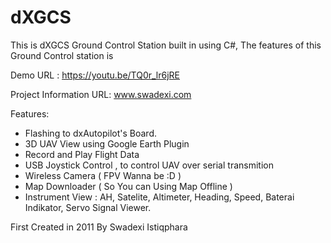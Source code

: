 # dXGCS

This is dXGCS Ground Control Station built in using C#, The features of this Ground Control station is 

Demo URL : https://youtu.be/TQ0r_lr6jRE

Project Information URL: www.swadexi.com

Features:
- Flashing to dxAutopilot's Board.
- 3D UAV View using Google Earth Plugin
- Record and Play Flight Data
- USB Joystick Control , to control UAV over serial transmition
- Wireless Camera ( FPV Wanna be :D )
- Map Downloader ( So You can Using Map Offline )
- Instrument View : AH, Satelite, Altimeter, Heading, Speed, Baterai Indikator, Servo Signal Viewer.

First Created in 2011 By Swadexi Istiqphara
